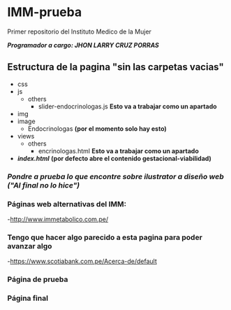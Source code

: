 # IMM-prueba
Primer repositorio del Instituto Medico de la Mujer


***Programador a cargo: JHON LARRY CRUZ PORRAS***

## Estructura de la pagina "sin las carpetas vacias"

- css
- js
    - others
        - slider-endocrinologas.js **Esto va a trabajar como un apartado**
- img
- image
    - Endocrinologas **(por el momento solo hay esto)**
- views
    - others
        - encrinologas.html **Esto va a trabajar como un apartado**
- ***index.html***  **(por defecto abre el contenido gestacional-viabilidad)**


### ***Pondre a prueba lo que encontre sobre ilustrator a diseño web ("Al final no lo hice")***

### Páginas web alternativas del IMM:
-http://www.immetabolico.com.pe/

### Tengo que hacer algo parecido a esta pagina para poder avanzar algo
-https://www.scotiabank.com.pe/Acerca-de/default

### Página de prueba

### Página final
